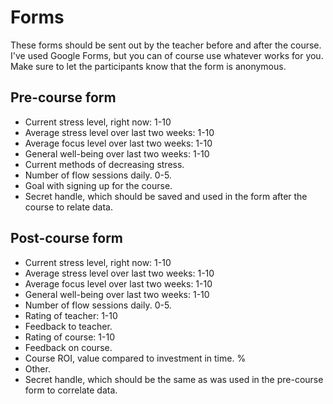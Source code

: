 # Forms

These forms should be sent out by the teacher before and after the course.
I've used Google Forms, but you can of course use whatever works for you.
Make sure to let the participants know that the form is anonymous.

## Pre-course form
- Current stress level, right now: 1-10
- Average stress level over last two weeks: 1-10
- Average focus level over last two weeks: 1-10
- General well-being over last two weeks: 1-10
- Current methods of decreasing stress.
- Number of flow sessions daily. 0-5.
- Goal with signing up for the course.
- Secret handle, which should be saved and used in the form after the course to relate data.

## Post-course form
- Current stress level, right now: 1-10
- Average stress level over last two weeks: 1-10
- Average focus level over last two weeks: 1-10
- General well-being over last two weeks: 1-10
- Number of flow sessions daily. 0-5.
- Rating of teacher: 1-10
- Feedback to teacher.
- Rating of course: 1-10
- Feedback on course.
- Course ROI, value compared to investment in time. %
- Other.
- Secret handle, which should be the same as was used in the pre-course form to correlate data.
